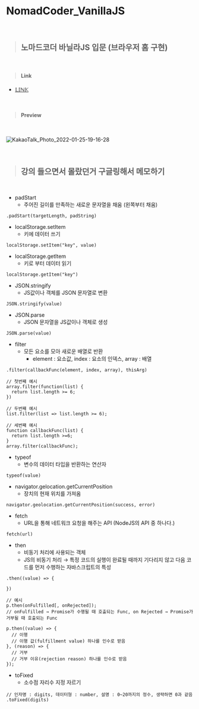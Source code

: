 # NomadCoder_VanillaJS

<br/>

> ## **노마드코더 바닐라JS 입문 (브라우저 홈 구현)**

<br/>

> #### Link
  + [𝕃𝕀ℕ𝕂](https://js-browser.netlify.app)

<br/>

> #### Preview

<br/>

![KakaoTalk_Photo_2022-01-25-19-16-28](https://user-images.githubusercontent.com/86834898/150960648-3907e14c-2a44-4627-96cc-c32400bc1ade.png)

<br/>

> ## **강의 들으면서 몰랐던거 구글링해서 메모하기**

<br/>

+ padStart 
  + 주어진 길이를 만족하는 새로운 문자열을 채움 (왼쪽부터 채움)
``` JS
.padStart(targetLength, padString) 
``` 

+ localStorage.setItem
  + 키에 데이터 쓰기
``` JS
localStorage.setItem("key", value)
```

+ localStorage.getItem
  + 키로 부터 데이터 읽기
``` JS
localStorage.getItem("key")
```

+ JSON.stringify
  + JS값이나 객체를 JSON 문자열로 변환
``` JS
JSON.stringify(value)
```

+ JSON.parse
  + JSON 문자열을 JS값이나 객체로 생성
``` JS
JSON.parse(value)
```

+ filter
  + 모든 요소를 모아 새로운 배열로 반환
    + element : 요소값, index : 요소의 인덱스, array : 배열
``` JS
.filter(callbackFunc(element, index, array), thisArg)

// 첫번째 예시
array.filter(function(list) {
  return list.length >= 6;
})

// 두번째 예시
list.filter(list => list.length >= 6);

// 세번째 예시
function callbackFunc(list) {
  return list.length >=6;
}
array.filter(callbackFunc);
```

+ typeof
  + 변수의 데이터 타입을 반환하는 연산자
``` JS
typeof(value)
```

+ navigator.gelocation.getCurrentPosition
  + 장치의 현재 위치를 가져옴
``` JS
navigator.geolocation.getCurrentPosition(success, error)
```

+ fetch
  + URL을 통해 네트워크 요청을 해주는 API (NodeJS의 API 중 하나다.)
``` JS
fetch(url)
```

+ then
  + 비동기 처리에 사용되는 객체
  + JS의 비동기 처리 → 특정 코드의 실행이 완료될 때까지 기다리지 않고 다음 코드를 먼저 수행하는 자바스크립트의 특성
``` JS
.then((value) => {
  
})

// 예시
p.then(onFulfilled[, onRejected]);
// onFulfilled → Promise가 수행될 때 호출되는 Func, on Rejected → Promise가 거부될 때 호출되는 Func

p.then((value) => {
  // 이행
  // 이행 값(fulfillment value) 하나를 인수로 받음
}, (reason) => {
  // 거부
  // 거부 이유(rejection reason) 하나를 인수로 받음
});
```

+ toFixed
  + 소수점 자리수 지정 자르기
``` JS
// 인자명 : digits, 데이터형 : number, 설명 : 0~20까지의 정수, 생략하면 0과 같음
.toFixed(digits)
```